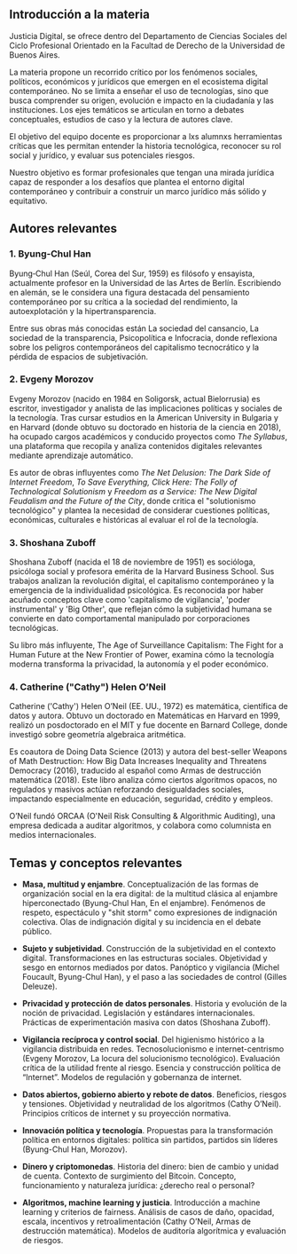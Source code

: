 ## Introducción a la materia

Justicia Digital, se ofrece dentro del Departamento de Ciencias Sociales del Ciclo Profesional Orientado en la Facultad de Derecho de la Universidad de Buenos Aires.

La materia propone un recorrido crítico por los fenómenos sociales, políticos, económicos y jurídicos que emergen en el ecosistema digital contemporáneo. No se limita a enseñar el uso de tecnologías, sino que busca comprender su origen, evolución e impacto en la ciudadanía y las instituciones. Los ejes temáticos se articulan en torno a debates conceptuales, estudios de caso y la lectura de autores clave.

El objetivo del equipo docente es proporcionar a lxs alumnxs herramientas críticas que les permitan entender la historia tecnológica, reconocer su rol social y jurídico, y evaluar sus potenciales riesgos.

Nuestro objetivo es formar profesionales que tengan una mirada jurídica capaz de responder a los desafíos que plantea el entorno digital contemporáneo y contribuir a construir un marco jurídico más sólido y equitativo.

## Autores relevantes

### 1\. Byung‑Chul Han

Byung‑Chul Han (Seúl, Corea del Sur, 1959) es filósofo y ensayista, actualmente profesor en la Universidad de las Artes de Berlín. Escribiendo en alemán, se le considera una figura destacada del pensamiento contemporáneo por su crítica a la sociedad del rendimiento, la autoexplotación y la hipertransparencia.

Entre sus obras más conocidas están La sociedad del cansancio, La sociedad de la transparencia, Psicopolítica e Infocracia, donde reflexiona sobre los peligros contemporáneos del capitalismo tecnocrático y la pérdida de espacios de subjetivación.

### 2\. Evgeny Morozov

Evgeny Morozov (nacido en 1984 en Soligorsk, actual Bielorrusia) es escritor, investigador y analista de las implicaciones políticas y sociales de la tecnología. Tras cursar estudios en la American University in Bulgaria y en Harvard (donde obtuvo su doctorado en historia de la ciencia en 2018), ha ocupado cargos académicos y conducido proyectos como _The Syllabus_, una plataforma que recopila y analiza contenidos digitales relevantes mediante aprendizaje automático.

Es autor de obras influyentes como _The Net Delusion: The Dark Side of Internet Freedom_, _To Save Everything, Click Here: The Folly of Technological Solutionism_ y _Freedom as a Service: The New Digital Feudalism and the Future of the City_, donde critica el "solutionismo tecnológico" y plantea la necesidad de considerar cuestiones políticas, económicas, culturales e históricas al evaluar el rol de la tecnología.

### 3\. Shoshana Zuboff

Shoshana Zuboff (nacida el 18 de noviembre de 1951) es socióloga, psicóloga social y profesora emérita de la Harvard Business School. Sus trabajos analizan la revolución digital, el capitalismo contemporáneo y la emergencia de la individualidad psicológica. Es reconocida por haber acuñado conceptos clave como 'capitalismo de vigilancia', 'poder instrumental' y 'Big Other', que reflejan cómo la subjetividad humana se convierte en dato comportamental manipulado por corporaciones tecnológicas.

Su libro más influyente, The Age of Surveillance Capitalism: The Fight for a Human Future at the New Frontier of Power, examina cómo la tecnología moderna transforma la privacidad, la autonomía y el poder económico.

### 4\. Catherine ("Cathy") Helen O’Neil

Catherine ('Cathy') Helen O’Neil (EE. UU., 1972) es matemática, científica de datos y autora. Obtuvo un doctorado en Matemáticas en Harvard en 1999, realizó un posdoctorado en el MIT y fue docente en Barnard College, donde investigó sobre geometría algebraica aritmética.

Es coautora de Doing Data Science (2013) y autora del best-seller Weapons of Math Destruction: How Big Data Increases Inequality and Threatens Democracy (2016), traducido al español como Armas de destrucción matemática (2018). Este libro analiza cómo ciertos algoritmos opacos, no regulados y masivos actúan reforzando desigualdades sociales, impactando especialmente en educación, seguridad, crédito y empleos.

O’Neil fundó ORCAA (O'Neil Risk Consulting & Algorithmic Auditing), una empresa dedicada a auditar algoritmos, y colabora como columnista en medios internacionales.

## Temas y conceptos relevantes

- **Masa, multitud y enjambre**. Conceptualización de las formas de organización social en la era digital: de la multitud clásica al enjambre hiperconectado (Byung-Chul Han, En el enjambre). Fenómenos de respeto, espectáculo y "shit storm" como expresiones de indignación colectiva. Olas de indignación digital y su incidencia en el debate público.

- **Sujeto y subjetividad**. Construcción de la subjetividad en el contexto digital. Transformaciones en las estructuras sociales. Objetividad y sesgo en entornos mediados por datos. Panóptico y vigilancia (Michel Foucault, Byung-Chul Han), y el paso a las sociedades de control (Gilles Deleuze).

- **Privacidad y protección de datos personales**. Historia y evolución de la noción de privacidad. Legislación y estándares internacionales. Prácticas de experimentación masiva con datos (Shoshana Zuboff).

- **Vigilancia recíproca y control social**. Del higienismo histórico a la vigilancia distribuida en redes. Tecnosolucionismo e internet-centrismo (Evgeny Morozov, La locura del solucionismo tecnológico). Evaluación crítica de la utilidad frente al riesgo. Esencia y construcción política de “Internet”. Modelos de regulación y gobernanza de internet.

- **Datos abiertos, gobierno abierto y rebote de datos**. Beneficios, riesgos y tensiones. Objetividad y neutralidad de los algoritmos (Cathy O’Neil). Principios críticos de internet y su proyección normativa.

- **Innovación política y tecnología**. Propuestas para la transformación política en entornos digitales: política sin partidos, partidos sin líderes (Byung-Chul Han, Morozov).

- **Dinero y criptomonedas**. Historia del dinero: bien de cambio y unidad de cuenta. Contexto de surgimiento del Bitcoin. Concepto, funcionamiento y naturaleza jurídica: ¿derecho real o personal?

- **Algoritmos, machine learning y justicia**. Introducción a machine learning y criterios de fairness. Análisis de casos de daño, opacidad, escala, incentivos y retroalimentación (Cathy O’Neil, Armas de destrucción matemática). Modelos de auditoría algorítmica y evaluación de riesgos.
